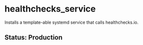 # healthchecks_service

Installs a template-able systemd service that calls healthchecks.io.

## Status: Production


